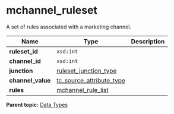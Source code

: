 # mchannel\_ruleset

A set of rules associated with a marketing channel.

|Name|Type|Description|
|----|----|-----------|
|**ruleset\_id** |`xsd:int` | |
|**channel\_id** |`xsd:int` | |
|**junction** |[ruleset\_junction\_type](r_ruleset_junction_type.md#) | |
|**channel\_value** |[tc\_source\_attribute\_type](r_tc_source_attribute_type.md#) | |
|**rules** |[mchannel\_rule\_list](r_mchannel_rule_list.md#) | |

**Parent topic:** [Data Types](../data_types/c_datatypes.md)

